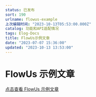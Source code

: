 ```yaml
---
status: 已发布
sort: 190
urlname: flowus-example
上次编辑时间: "2023-10-13T05:53:00.000Z"
catalog: 功能和API适配情况
tags: Elog-Docs
title: FlowUs示例文章
date: "2023-07-07 15:36:00"
updated: "2023-10-13 13:53:00"
---
```


# FlowUs 示例文章

[点击查看 FlowUs 示例文章](/flowus/flowus-example)
